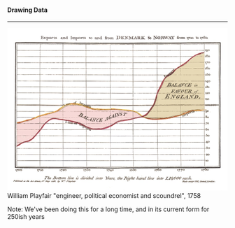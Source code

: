 ####  Drawing Data

*** 

![Playfair, 1786](images/playfair-small.jpg)
William Playfair "engineer, political economist and scoundrel", 1758

Note:
We've been doing this for a long time, and in its current form for 250ish years

